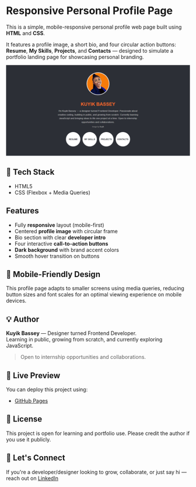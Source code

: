 # Responsive Personal Profile Page

This is a simple, mobile-responsive personal profile web page built using **HTML** and **CSS**.

It features a profile image, a short bio, and four circular action buttons: **Resume**, **My Skills**, **Projects**, and **Contacts** — designed to simulate a portfolio landing page for showcasing personal branding.

![Screenshot](./Profile.png)


## 🔧 Tech Stack

- HTML5  
- CSS (Flexbox + Media Queries)



##  Features

- Fully **responsive** layout (mobile-first)
- Centered **profile image** with circular frame
- Bio section with clear **developer intro**
- Four interactive **call-to-action buttons**
- **Dark background** with brand accent colors
- Smooth hover transition on buttons



## 📱 Mobile-Friendly Design

This profile page adapts to smaller screens using media queries, reducing button sizes and font scales for an optimal viewing experience on mobile devices.



## 💡 Author

**Kuyik Bassey** — Designer turned Frontend Developer.  
Learning in public, growing from scratch, and currently exploring JavaScript.

> Open to internship opportunities and collaborations.



## 🔗 Live Preview

You can deploy this project using:
- [GitHub Pages](https://pages.github.com/)




## 📝 License

This project is open for learning and portfolio use. Please credit the author if you use it publicly.


## 🚀 Let's Connect

If you're a developer/designer looking to grow, collaborate, or just say hi — reach out on [LinkedIn](https://www.linkedin.com/in/kuyik_bassey)




